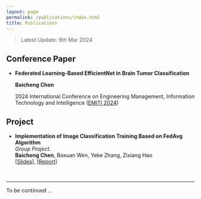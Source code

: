 ```yaml
---
layout: page
permalink: /publications/index.html
title: Publications
---
```


> Latest Update: 9th Mar 2024

## Conference Paper

- **Federated Learning-Based EfficientNet in Brain Tumor Classification**<br>

  **Baicheng Chen**<br>

  2024 International Conference on Engineering Management, Information Technology and Intelligence ([EMITI 2024](https://www.ic-emiti.com/))<br>

## Project

- **Implementation of Image Classification Training Based on FedAvg Algorithm**<br>*Group Project.*<br>**Baicheng Chen**, Boxuan Wen, Yeke Zhang, Zixiang Hao<br>[[Slides](https://baichengdanny.github.io/mypaper/project/Final_PPT.pdf)], [[Report](https://baichengdanny.github.io/mypaper/project/Final_report.pdf)]<br>

<br>

------

To be continued ...

